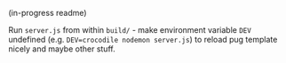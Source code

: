 (in-progress readme)


Run `server.js` from within `build/` - make environment variable `DEV`
undefined (e.g. `DEV=crocodile nodemon server.js`) to reload pug
template nicely and maybe other stuff.
